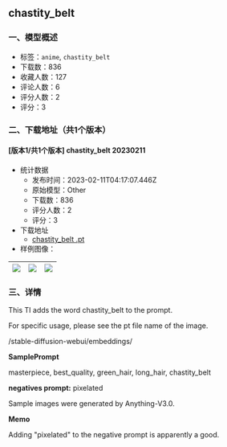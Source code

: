 ## chastity_belt
### 一、模型概述

- 标签：`anime`, `chastity_belt`
- 下载数：836
- 收藏人数：127
- 评论人数：6
- 评分人数：2
- 评分：3

### 二、下载地址（共1个版本）

#### [版本1/共1个版本] chastity_belt  20230211

- 统计数据
  - 发布时间：2023-02-11T04:17:07.446Z
  - 原始模型：Other
  - 下载数：836
  - 评分人数：2
  - 评分：3
- 下载地址
  - [chastity_belt .pt](https://civitai.com/api/download/models/9311)
- 样例图像：

| <img src="https://image.civitai.com/xG1nkqKTMzGDvpLrqFT7WA/0d81c157-9f74-439a-3907-dae7cadeab00/width=450/89555.jpeg" /> | <img src="https://image.civitai.com/xG1nkqKTMzGDvpLrqFT7WA/fee54726-b91c-4658-cee0-23e3eab78a00/width=450/90102.jpeg" /> | <img src="https://image.civitai.com/xG1nkqKTMzGDvpLrqFT7WA/6fc7e7a5-baa1-48cb-3f32-569c2680f600/width=450/90103.jpeg" /> |
| ---- | ---- | ---- |


### 三、详情
<p>This TI adds the word chastity_belt to the prompt.</p><p>For specific usage, please see the pt file name of the image.</p><p>/stable-diffusion-webui/embeddings/</p><p></p><p><strong>SamplePrompt</strong></p><p>masterpiece, best_quality, green_hair, long_hair, chastity_belt</p><p><strong>negatives prompt:</strong> pixelated</p><p></p><p></p><p>Sample images were generated by Anything-V3.0.</p><p></p><p><strong>Memo</strong></p><p>Adding "pixelated" to the negative prompt is apparently a good.</p><p></p><p></p><p></p><p></p>
